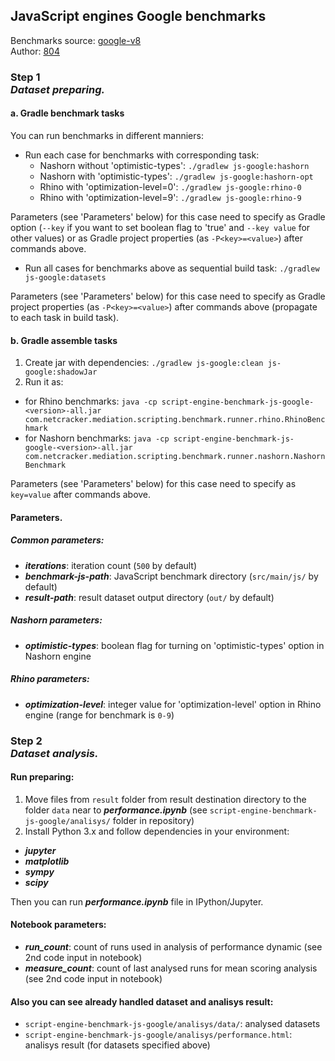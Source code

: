 ## JavaScript engines Google benchmarks

Benchmarks source: [google-v8](https://github.com/v8/v8/tree/master/benchmarks)  
Author: [804](https://github.com/804)

### Step 1 <br/> _Dataset preparing._ 
#### a. Gradle benchmark tasks
You can run benchmarks in different manniers:
 - Run each case for benchmarks with corresponding task:
   * Nashorn without 'optimistic-types': `./gradlew js-google:hashorn`
   * Nashorn with 'optimistic-types': `./gradlew js-google:hashorn-opt`
   * Rhino with 'optimization-level=0': `./gradlew js-google:rhino-0`
   * Rhino with 'optimization-level=9': `./gradlew js-google:rhino-9`
   
Parameters (see 'Parameters' below) for this case need to specify as Gradle option (`--key` if you want to set boolean flag to 'true' and `--key value` for other values) or as Gradle project properties (as `-P<key>=<value>`) after commands above.

 - Run all cases for benchmarks above as sequential build task: `./gradlew js-google:datasets`
   
Parameters (see 'Parameters' below) for this case need to specify as Gradle project properties (as `-P<key>=<value>`) after commands above (propagate to each task in build task).

#### b. Gradle assemble tasks
1. Create jar with dependencies: 
   `./gradlew js-google:clean js-google:shadowJar`
2. Run it as:
 - for Rhino benchmarks: `java -cp script-engine-benchmark-js-google-<version>-all.jar com.netcracker.mediation.scripting.benchmark.runner.rhino.RhinoBenchmark`
 - for Nashorn benchmarks: `java -cp script-engine-benchmark-js-google-<version>-all.jar com.netcracker.mediation.scripting.benchmark.runner.nashorn.NashornBenchmark`

Parameters (see 'Parameters' below) for this case need to specify as `key=value` after commands above.


#### Parameters.
##### Common parameters:
 - _**iterations**_: iteration count (`500` by default)
 - _**benchmark-js-path**_: JavaScript benchmark directory (`src/main/js/` by default)
 - _**result-path**_: result dataset output directory (`out/` by default)
##### Nashorn parameters:
 - _**optimistic-types**_: boolean flag for turning on 'optimistic-types' option in Nashorn engine
##### Rhino parameters:
 - _**optimization-level**_: integer value for 'optimization-level' option in Rhino engine (range for benchmark is `0-9`)

### Step 2 <br/> _Dataset analysis._ 
#### Run preparing:
1. Move files from `result` folder from result destination directory to the folder `data` near to _**performance.ipynb**_ (see `script-engine-benchmark-js-google/analisys/` folder in repository)
2. Install Python 3.x and follow dependencies in your environment:
 - _**jupyter**_
 - _**matplotlib**_
 - _**sympy**_
 - _**scipy**_
 
Then you can run _**performance.ipynb**_ file in IPython/Jupyter.

#### Notebook parameters:
 - _**run_count**_: count of runs used in analysis of performance dynamic (see 2nd code input in notebook)
 - _**measure_count**_: count of last analysed runs for mean scoring analysis (see 2nd code input in notebook)
 
#### Also you can see already handled dataset and analisys result:
 - `script-engine-benchmark-js-google/analisys/data/`: analysed datasets
 - `script-engine-benchmark-js-google/analisys/performance.html`: analisys result (for datasets specified above)